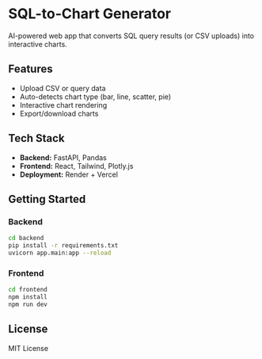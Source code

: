 # SQL-to-Chart Generator


AI-powered web app that converts SQL query results (or CSV uploads) into interactive charts.


## Features
- Upload CSV or query data
- Auto-detects chart type (bar, line, scatter, pie)
- Interactive chart rendering
- Export/download charts


## Tech Stack
- **Backend:** FastAPI, Pandas
- **Frontend:** React, Tailwind, Plotly.js
- **Deployment:** Render + Vercel


## Getting Started
### Backend
```bash
cd backend
pip install -r requirements.txt
uvicorn app.main:app --reload
```


### Frontend
```bash
cd frontend
npm install
npm run dev
```


## License
MIT License
